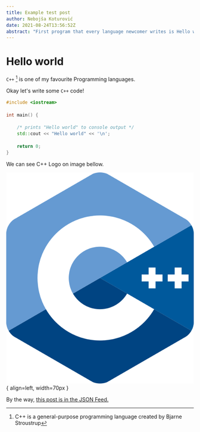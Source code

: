 ```yaml
---
title: Example test post
author: Nebojša Koturović
date: 2021-08-24T13:56:52Z
abstract: "First program that every language newcomer writes is Hello world"
---
```

# Hello world

`C++` [^fn1] is one of my favourite Programming languages.

 Okay let's write some `C++` code!

```c++
#include <iostream>

int main() {

    /* prints "Hello world" to console output */
    std::cout << "Hello world" << '\n';

    return 0;
}
```

We can see C++ Logo on image bellow.

![Official ISO C++ Logo](../img/ISO_C++_Logo.svg){ align=left, width=70px }

By the way, [this post is in the JSON Feed.](../feed.json)

[^fn1]: C++ is a general-purpose programming language created by Bjarne Stroustrup 
